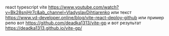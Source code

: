 react typescript vite https://www.youtube.com/watch?v=Bk28snjHr7c&ab_channel=VladyslavDihtiarenko 
или текст https://www.vd-developer.online/blog/vite-react-deploy-github 
или пример репо вот https://github.com/deadka1313/vite-gp 
и вот результат https://deadka1313.github.io/vite-gp/
